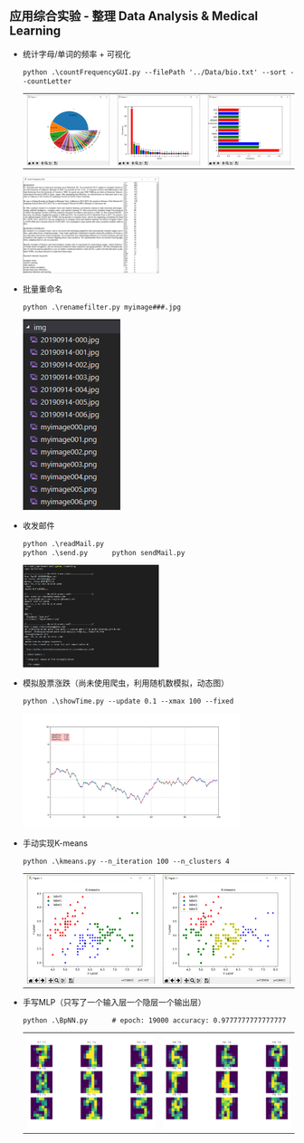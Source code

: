 ## 应用综合实验 - 整理 Data Analysis & Medical Learning

- 统计字母/单词的频率 + 可视化

  ```shell
  python .\countFrequencyGUI.py --filePath '../Data/bio.txt' --sort --countLetter
  ```

  |                                   |                                   |                                   |
  | --------------------------------- | --------------------------------- | --------------------------------- |
  | ![](./img/countFrequencyGUI1.png) | ![](./img/countFrequencyGUI2.png) | ![](./img/countFrequencyGUI3.png) |

  <img src="./img/countFrequencyGUI4.png" width=50%>

- 批量重命名

  ```shell
  python .\renamefilter.py myimage###.jpg
  ```

  <img src="./img/rename.png">

- 收发邮件

  ```shell
  python .\readMail.py
  python .\send.py		python sendMail.py
  ```

  <img src="./img/email.png"  width=50%>

- 模拟股票涨跌（尚未使用爬虫，利用随机数模拟，动态图）

  ```shell
  python .\showTime.py --update 0.1 --xmax 100 --fixed
  ```

  <img src="./img/simstock.png"  width=80%>

- 手动实现K-means

  ```shell
  python .\kmeans.py --n_iteration 100 --n_clusters 4
  ```
  |                        |                        |
  | ---------------------- | ---------------------- |
  | ![](./img/kmeans1.png) | ![](./img/kmeans2.png) |



- 手写MLP（只写了一个输入层一个隐层一个输出层）

  ```shell
  python .\BpNN.py		# epoch: 19000 accuracy: 0.9777777777777777
  ```
  |                        |                        |
  | ---------------------- | ---------------------- |
  | ![](./img/mlp.png) | ![](./img/mlp2.png) |


